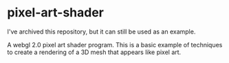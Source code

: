 # pixel-art-shader

I've archived this repository, but it can still be used as an example.

A webgl 2.0 pixel art shader program. This is a basic example of techniques to create a rendering of a 3D mesh that appears like pixel art.
